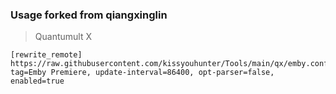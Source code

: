 ### Usage forked from qiangxinglin
> Quantumult X
```
[rewrite_remote]
https://raw.githubusercontent.com/kissyouhunter/Tools/main/qx/emby.conf, tag=Emby Premiere, update-interval=86400, opt-parser=false, enabled=true
```

